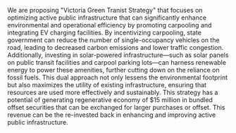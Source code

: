 We are proposing "Victoria Green Tranist Strategy" that focuses on optimizing active public infrastructure that can significantly enhance environmental and operational efficiency by promoting carpooling and integrating EV charging facilities. By incentivizing carpooling, state government can reduce the number of single-occupancy vehicles on the road, leading to decreased carbon emissions and lower traffic congestion. Additionally, investing in solar-powered infrastructure—such as solar panels on public transit facilities and carpool parking lots—can harness renewable energy to power these amenities, further cutting down on the reliance on fossil fuels. This dual approach not only lessens the environmental footprint but also maximizes the utility of existing infrastructure, ensuring that resources are used more effectively and sustainably.
This strategy has a potential of generating regenerative economy of $15 million in bundled offset securities that can be exchanged for larger purchases or offset. This revenue can be the re-invested back in enhancing and improving active public infrastructure.
